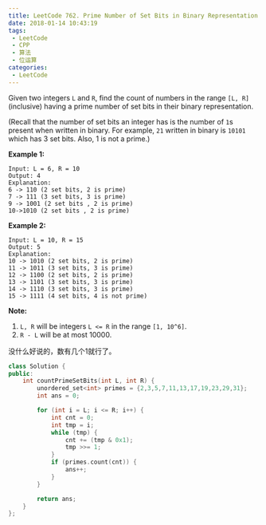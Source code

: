 ```yaml
---
title: LeetCode 762. Prime Number of Set Bits in Binary Representation
date: 2018-01-14 10:43:19
tags:
 - LeetCode
 - CPP
 - 算法
 - 位运算
categories:
 - LeetCode
---
```


Given two integers `L` and `R`, find the count of numbers in the range `[L, R]` (inclusive) having a prime number of set bits in their binary representation.

(Recall that the number of set bits an integer has is the number of `1`s present when written in binary. For example, `21` written in binary is `10101` which has 3 set bits. Also, 1 is not a prime.)

**Example 1:**

```
Input: L = 6, R = 10
Output: 4
Explanation:
6 -> 110 (2 set bits, 2 is prime)
7 -> 111 (3 set bits, 3 is prime)
9 -> 1001 (2 set bits , 2 is prime)
10->1010 (2 set bits , 2 is prime)

```

**Example 2:**

```
Input: L = 10, R = 15
Output: 5
Explanation:
10 -> 1010 (2 set bits, 2 is prime)
11 -> 1011 (3 set bits, 3 is prime)
12 -> 1100 (2 set bits, 2 is prime)
13 -> 1101 (3 set bits, 3 is prime)
14 -> 1110 (3 set bits, 3 is prime)
15 -> 1111 (4 set bits, 4 is not prime)

```

**Note:**

1. `L, R` will be integers `L <= R` in the range `[1, 10^6]`.
2. `R - L` will be at most 10000.

<!-- more -->

没什么好说的，数有几个1就行了。

```cpp
class Solution {
public:
    int countPrimeSetBits(int L, int R) {
        unordered_set<int> primes = {2,3,5,7,11,13,17,19,23,29,31};
        int ans = 0;

        for (int i = L; i <= R; i++) {
            int cnt = 0;
            int tmp = i;
            while (tmp) {
                cnt += (tmp & 0x1);
                tmp >>= 1;
            }
            if (primes.count(cnt)) {
                ans++;
            }
        }

        return ans;
    }
};
```


